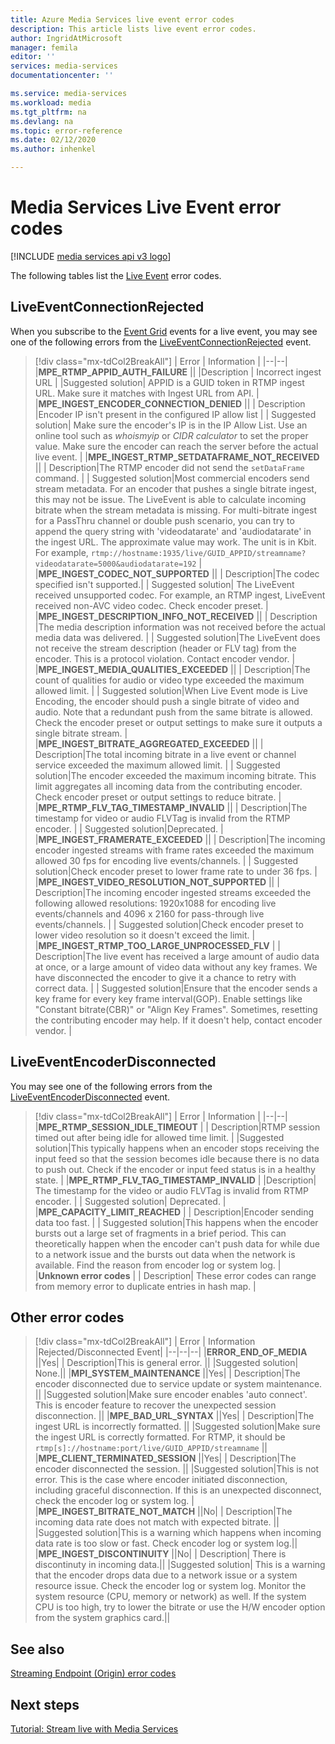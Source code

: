 ```yaml
---
title: Azure Media Services live event error codes 
description: This article lists live event error codes.
author: IngridAtMicrosoft
manager: femila
editor: ''
services: media-services
documentationcenter: ''

ms.service: media-services
ms.workload: media
ms.tgt_pltfrm: na
ms.devlang: na
ms.topic: error-reference
ms.date: 02/12/2020
ms.author: inhenkel

---
```


# Media Services Live Event error codes

[!INCLUDE [media services api v3 logo](./includes/v3-hr.md)]

The following tables list the [Live Event](live-events-outputs-concept.md) error codes.

## LiveEventConnectionRejected

When you subscribe to the [Event Grid](../../event-grid/index.yml) events for a
live event, you may see one of the following errors from the
[LiveEventConnectionRejected](monitoring/media-services-event-schemas.md\#liveeventconnectionrejected)
event.
> [!div class="mx-tdCol2BreakAll"]
>| Error | Information |
>|--|--|
>|**MPE_RTMP_APPID_AUTH_FAILURE** ||
>|Description | Incorrect ingest URL |
>|Suggested solution| APPID is a GUID token in RTMP ingest URL. Make sure it matches with Ingest URL from API. |
>|**MPE_INGEST_ENCODER_CONNECTION_DENIED** ||
>| Description |Encoder IP isn't present in the configured IP allow list |
>| Suggested solution| Make sure the encoder's IP is in the IP Allow List. Use an online tool such as *whoismyip* or *CIDR calculator* to set the proper value.  Make sure the encoder can reach the server before the actual live event. |
>|**MPE_INGEST_RTMP_SETDATAFRAME_NOT_RECEIVED** ||
>| Description|The RTMP encoder did not send the `setDataFrame` command. |
>| Suggested solution|Most commercial encoders send stream metadata. For an encoder that pushes a single bitrate ingest, this may not be issue. The LiveEvent is able to calculate incoming bitrate when the stream metadata is missing.  For multi-bitrate ingest for a PassThru channel or double push scenario, you can try to append the query string with 'videodatarate' and 'audiodatarate' in the ingest URL. The approximate value may work. The unit is in Kbit. For example,  `rtmp://hostname:1935/live/GUID_APPID/streamname?videodatarate=5000&audiodatarate=192` |
>|**MPE_INGEST_CODEC_NOT_SUPPORTED** ||
>| Description|The codec specified isn't supported.|
>| Suggested solution| The LiveEvent received unsupported codec. For example, an RTMP ingest, LiveEvent received non-AVC video codec.  Check encoder preset. |
>|**MPE_INGEST_DESCRIPTION_INFO_NOT_RECEIVED** ||
>| Description |The media description information was not received before the actual media data was delivered. |
>| Suggested solution|The LiveEvent does not receive the stream description (header or FLV tag) from the encoder. This is a protocol violation. Contact encoder vendor. |
>|**MPE_INGEST_MEDIA_QUALITIES_EXCEEDED** ||
>| Description|The count of qualities for audio or video type exceeded the maximum allowed limit. |
>| Suggested solution|When Live Event mode is Live Encoding, the encoder should push a single bitrate of video and audio.  Note that a redundant push from the same bitrate is allowed. Check the encoder preset or output settings to make sure it outputs a single bitrate stream. |
>|**MPE_INGEST_BITRATE_AGGREGATED_EXCEEDED** ||
>| Description|The total incoming bitrate in a live event or channel service exceeded the maximum allowed limit. |
>| Suggested solution|The encoder exceeded the maximum incoming bitrate. This limit aggregates all incoming data from the contributing encoder. Check encoder preset or output settings to reduce bitrate. |
>|**MPE_RTMP_FLV_TAG_TIMESTAMP_INVALID** ||
>| Description|The timestamp for video or audio FLVTag is invalid from the RTMP encoder. |
>| Suggested solution|Deprecated. |
>|**MPE_INGEST_FRAMERATE_EXCEEDED** ||
>| Description|The incoming encoder ingested streams with frame rates exceeded the maximum allowed 30 fps for encoding live events/channels. |
>| Suggested solution|Check encoder preset to lower frame rate to under 36 fps. |
>|**MPE_INGEST_VIDEO_RESOLUTION_NOT_SUPPORTED** ||
>| Description|The incoming encoder ingested streams exceeded the following allowed resolutions: 1920x1088 for encoding live events/channels and 4096 x 2160 for pass-through live events/channels. |
>| Suggested solution|Check encoder preset to lower video resolution so it doesn't exceed the limit. |
>|**MPE_INGEST_RTMP_TOO_LARGE_UNPROCESSED_FLV** |
>| Description|The live event has received a large amount of audio data at once, or a large amount of video data without any key frames. We have disconnected the encoder to give it a chance to retry with correct data. |
>| Suggested solution|Ensure that the encoder sends a key frame for every key frame interval(GOP).  Enable settings like "Constant bitrate(CBR)" or "Align Key Frames". Sometimes, resetting the contributing encoder may help. If it doesn't help, contact encoder vendor. |

## LiveEventEncoderDisconnected

You may see one of the following errors from the
[LiveEventEncoderDisconnected](monitoring/media-services-event-schemas.md\#liveeventencoderdisconnected)
event.

> [!div class="mx-tdCol2BreakAll"]
>| Error | Information |
>|--|--|
>|**MPE_RTMP_SESSION_IDLE_TIMEOUT** |
>| Description|RTMP session timed out after being idle for allowed time limit. |
>|Suggested solution|This typically happens when an encoder stops receiving the input feed so that the session becomes idle because there is no data to push out. Check if the encoder or input feed status is in a healthy state. |
>|**MPE_RTMP_FLV_TAG_TIMESTAMP_INVALID** |
>|Description| The timestamp for the video or audio FLVTag is invalid from RTMP encoder. |
>| Suggested solution| Deprecated. |
>|**MPE_CAPACITY_LIMIT_REACHED** |
>| Description|Encoder sending data too fast. |
>| Suggested solution|This happens when the encoder bursts out a large set of fragments in a brief period.  This can theoretically happen when the encoder can't push data for while due to a network issue and the bursts out data when the network is available. Find the reason from encoder log or system log. |
>|**Unknown error codes** |
>| Description| These error codes can range from memory error to duplicate entries in hash map. |

## Other error codes

> [!div class="mx-tdCol2BreakAll"]
>| Error | Information |Rejected/Disconnected Event|
>|--|--|--|
>|**ERROR_END_OF_MEDIA** ||Yes|
>| Description|This is general error. ||
>|Suggested solution| None.||
>|**MPI_SYSTEM_MAINTENANCE** ||Yes|
>| Description|The encoder disconnected due to service update or system maintenance. ||
>|Suggested solution|Make sure encoder enables 'auto connect'. This is encoder feature to recover the unexpected session disconnection. ||
>|**MPE_BAD_URL_SYNTAX** ||Yes|
>| Description|The ingest URL is incorrectly formatted. ||
>|Suggested solution|Make sure the ingest URL is correctly formatted. For RTMP, it should be `rtmp[s]://hostname:port/live/GUID_APPID/streamname` ||
>|**MPE_CLIENT_TERMINATED_SESSION** ||Yes|
>| Description|The encoder disconnected the session.  ||
>|Suggested solution|This is not error. This is the case where encoder initiated disconnection, including graceful disconnection. If this is an unexpected disconnect, check the encoder log or system log. |
>|**MPE_INGEST_BITRATE_NOT_MATCH** ||No|
>| Description|The incoming data rate does not match with expected bitrate. ||
>|Suggested solution|This is a warning which happens when incoming data rate is too slow or fast. Check encoder log or system log.||
>|**MPE_INGEST_DISCONTINUITY** ||No|
>| Description| There is discontinuty in incoming data.||
>|Suggested solution| This is a warning that the encoder drops data due to a network issue or a system resource issue. Check the encoder log or system log. Monitor the system resource (CPU, memory or network) as well. If the system CPU is too high, try to lower the bitrate or use the H/W encoder option from the system graphics card.||

## See also

[Streaming Endpoint (Origin) error codes](streaming-endpoint-error-codes.md)

## Next steps

[Tutorial: Stream live with Media Services](stream-live-tutorial-with-api.md)
